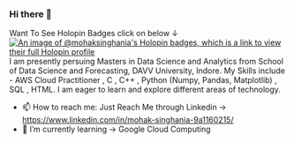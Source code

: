 ### Hi there 👋
Want To See Holopin Badges click on below ↓
[![An image of @mohaksinghania's Holopin badges, which is a link to view their full Holopin profile](https://holopin.me/mohaksinghania)](https://holopin.io/@mohaksinghania)
I am presently persuing Masters in Data Science and Analytics from School of Data Science and Forecasting, DAVV University, Indore.
My Skills include - AWS Cloud Practitioner , C , C++ , Python (Numpy, Pandas, Matplotlib) , SQL , HTML.
I am eager to learn and explore different areas of technology.
- 📫 How to reach me: Just Reach Me through Linkedin → https://www.linkedin.com/in/mohak-singhania-9a1160215/
- 🌱 I’m currently learning → Google Cloud Computing
<!--
**MohakSinghania/MohakSinghania** is a ✨ _special_ ✨ repository because its `README.md` (this file) appears on your GitHub profile.

Here are some ideas to get you started:

- 🔭 I’m currently working on ...
- 🌱 I’m currently learning ...
- 👯 I’m looking to collaborate on ...
- 🤔 I’m looking for help with ...
- 💬 Ask me about ...
- 📫 How to reach me: ...
- 😄 Pronouns: ...
- ⚡ Fun fact: ...
-->
